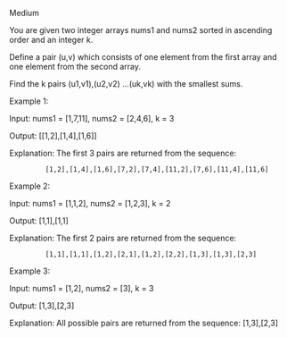 Medium

You are given two integer arrays nums1 and nums2 sorted in ascending order and an integer k.

Define a pair (u,v) which consists of one element from the first array and one element from the second array.

Find the k pairs (u1,v1),(u2,v2) ...(uk,vk) with the smallest sums.

Example 1:

Input: nums1 = [1,7,11], nums2 = [2,4,6], k = 3

Output: [[1,2],[1,4],[1,6]] 

Explanation: The first 3 pairs are returned from the sequence: 

             [1,2],[1,4],[1,6],[7,2],[7,4],[11,2],[7,6],[11,4],[11,6]
             
Example 2:

Input: nums1 = [1,1,2], nums2 = [1,2,3], k = 2

Output: [1,1],[1,1]

Explanation: The first 2 pairs are returned from the sequence: 

             [1,1],[1,1],[1,2],[2,1],[1,2],[2,2],[1,3],[1,3],[2,3]
             
Example 3:

Input: nums1 = [1,2], nums2 = [3], k = 3

Output: [1,3],[2,3]

Explanation: All possible pairs are returned from the sequence: [1,3],[2,3]
